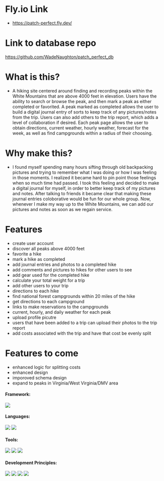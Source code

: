 # Fly.io Link
- https://patch-perfect.fly.dev/


# Link to database repo
https://github.com/WadeNaughton/patch_perfect_db

# What is this?

- A hiking site centered around finding and recording peaks within the White Mountains that are above 4000 feet in elevation. Users have the ability to search or browse the peak, and then mark a peak as either completed or favorited. A peak marked as completed allows the user to build a digital journal entry of sorts to keep track of any pictures/notes from the trip. Users can also add others to the trip report, which adds a level of collaboration if desired. Each peak page allows the user to obtain directions, current weather, hourly weather, forecast for the week, as well as find campgrounds within a radius of their choosing. 

# Why make this? 

- I found myself spending many hours sifting through old backpacking pictures and trying to remember what I was doing or how I was feeling in those moments. I realized it became hard to pin point those feelings when so much time had passed. I took this feeling and decided to make a digital journal for myself, in order to better keep track of my pictures and notes. After talking to friends it became clear that making these journal entries coloborative would be fun for our whole group. Now, whenever I make my way up to the White Mountains, we can add our pictures and notes as soon as we regain service. 


# Features

- create user account
- discover all peaks above 4000 feet
- favorite a hike
- mark a hike as completed
- add journal entries and photos to a completed hike
- add comments and pictures to hikes for other users to see
- add gear used for the completed hike
- calculate your total weight for a trip
- add other users to your trip
- directions to each hike
- find national forest campgrounds within 20 miles of the hike
- get directions to each campground
- links to make reservations to the campgrounds
- current, hourly, and daily weather for each peak
- upload profile picutre 
- users that have been added to a trip can upload their photos to the trip report
- add costs associated with the trip and have that cost be evenly split


# Features to come


- enhanced logic for splitting costs
- enhanced design
- imporoved schema design
- expand to peaks in Virginia/West Virginia/DMV area


#### Framework:
<p>
  <img src="https://img.shields.io/badge/Ruby%20On%20Rails-b81818.svg?&style=flat&logo=rubyonrails&logoColor=white" />
</p>

#### Languages:
<p>
  <img src="https://img.shields.io/badge/Ruby-CC0000.svg?&style=flaste&logo=ruby&logoColor=white" />
  <img src="https://img.shields.io/badge/ActiveRecord-CC0000.svg?&style=flaste&logo=rubyonrails&logoColor=white" />
</p>

#### Tools:
<p>
  <img src="https://img.shields.io/badge/Git-F05032.svg?&style=flaste&logo=git&logoColor=white" />
  <img src="https://img.shields.io/badge/GitHub-181717.svg?&style=flaste&logo=github&logoColor=white" />
  <img src="https://img.shields.io/badge/Postman-FF6E4F.svg?&style=flat&logo=postman&logoColor=white" />
</p>

#### Development Principles:
<p>
  <img src="https://img.shields.io/badge/OOP-b81818.svg?&style=flaste&logo=OOP&logoColor=white" />
  <img src="https://img.shields.io/badge/TDD-b87818.svg?&style=flaste&logo=TDD&logoColor=white" />
  <img src="https://img.shields.io/badge/MVC-b8b018.svg?&style=flaste&logo=MVC&logoColor=white" />
  <img src="https://img.shields.io/badge/REST-33b818.svg?&style=flaste&logo=REST&logoColor=white" />  
</p>
